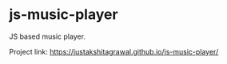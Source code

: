 # js-music-player

JS based music player.

Project link: https://justakshitagrawal.github.io/js-music-player/
